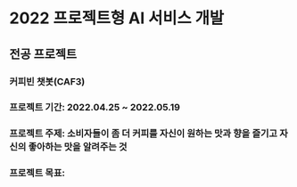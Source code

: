 # 2022 프로젝트형 AI 서비스 개발
## 전공 프로젝트 
### 커피빈 챗봇(CAF3)
### 프로젝트 기간: 2022.04.25 ~ 2022.05.19
### 프로젝트 주제: 소비자들이 좀 더 커피를 자신이 원하는 맛과 향을 즐기고 자신의 좋아하는 맛을 알려주는 것
### 프로젝트 목표: 
